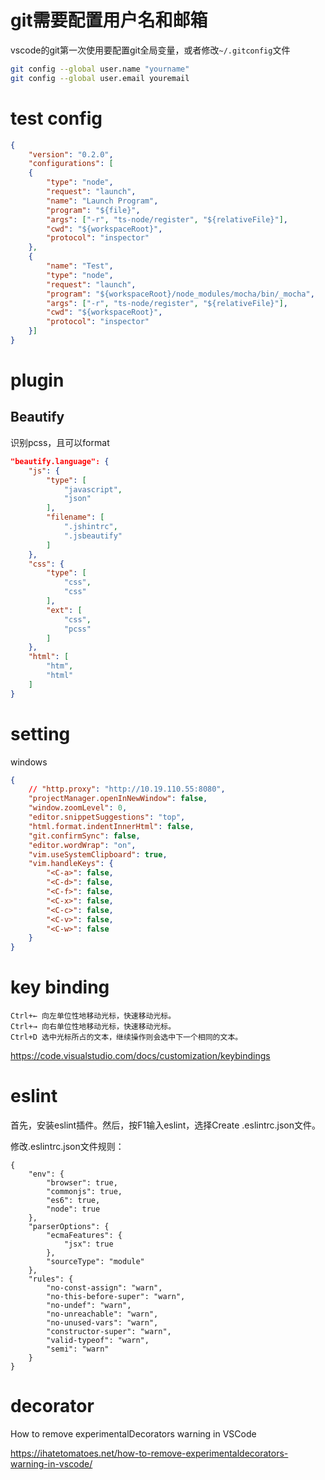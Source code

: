 # git需要配置用户名和邮箱

vscode的git第一次使用要配置git全局变量，或者修改``~/.gitconfig``文件

```bash
git config --global user.name "yourname"
git config --global user.email youremail
```

# test config

```json
{
    "version": "0.2.0",
    "configurations": [
    {
        "type": "node",
        "request": "launch",
        "name": "Launch Program",
        "program": "${file}",
        "args": ["-r", "ts-node/register", "${relativeFile}"],
        "cwd": "${workspaceRoot}",
        "protocol": "inspector"
    },
    {
        "name": "Test",
        "type": "node",
        "request": "launch",
        "program": "${workspaceRoot}/node_modules/mocha/bin/_mocha",
        "args": ["-r", "ts-node/register", "${relativeFile}"],
        "cwd": "${workspaceRoot}",
        "protocol": "inspector"
    }]
}
```

# plugin

## Beautify

识别pcss，且可以format

```json
"beautify.language": {
    "js": {
        "type": [
            "javascript",
            "json"
        ],
        "filename": [
            ".jshintrc",
            ".jsbeautify"
        ]
    },
    "css": {
        "type": [
            "css",
            "css"
        ],
        "ext": [
            "css",
            "pcss"
        ]
    },
    "html": [
        "htm",
        "html"
    ]
}
```

# setting

windows

```json
{
    // "http.proxy": "http://10.19.110.55:8080",
    "projectManager.openInNewWindow": false,
    "window.zoomLevel": 0,
    "editor.snippetSuggestions": "top",
    "html.format.indentInnerHtml": false,
    "git.confirmSync": false,
    "editor.wordWrap": "on",
    "vim.useSystemClipboard": true,
    "vim.handleKeys": {
        "<C-a>": false,
        "<C-d>": false,
        "<C-f>": false,
        "<C-x>": false,
        "<C-c>": false,
        "<C-v>": false,
        "<C-w>": false
    }
}
```

# key binding

```
Ctrl+← 向左单位性地移动光标，快速移动光标。
Ctrl+→ 向右单位性地移动光标，快速移动光标。
Ctrl+D 选中光标所占的文本，继续操作则会选中下一个相同的文本。
```

https://code.visualstudio.com/docs/customization/keybindings 

# eslint

首先，安装eslint插件。然后，按F1输入eslint，选择Create .eslintrc.json文件。

修改.eslintrc.json文件规则：

```
{
    "env": {
        "browser": true,
        "commonjs": true,
        "es6": true,
        "node": true
    },
    "parserOptions": {
        "ecmaFeatures": {
            "jsx": true
        },
        "sourceType": "module"
    },
    "rules": {
        "no-const-assign": "warn",
        "no-this-before-super": "warn",
        "no-undef": "warn",
        "no-unreachable": "warn",
        "no-unused-vars": "warn",
        "constructor-super": "warn",
        "valid-typeof": "warn",
        "semi": "warn"
    }
}
```

# decorator

How to remove experimentalDecorators warning in VSCode

https://ihatetomatoes.net/how-to-remove-experimentaldecorators-warning-in-vscode/